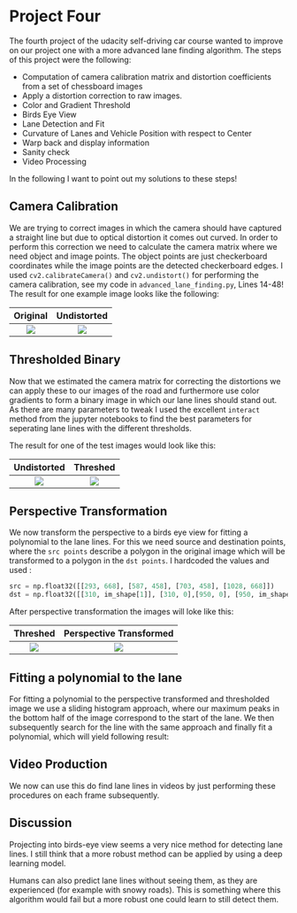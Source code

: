 # Project Four

The fourth project of the udacity self-driving car course wanted to improve on our project one with a more advanced lane finding algorithm. The steps of this project were the following:

* Computation of camera calibration matrix and distortion coefficients from a set of chessboard images
* Apply a distortion correction to raw images.
* Color and Gradient Threshold
* Birds Eye View
* Lane Detection and Fit
* Curvature of Lanes and Vehicle Position with respect to Center
* Warp back and display information
* Sanity check
* Video Processing

In the following I want to point out my solutions to these steps!

## Camera Calibration
We are trying to correct images in which the camera should have captured a straight line but due to optical distortion it comes out curved. In order to perform this correction we need to calculate the camera matrix where we need object and image points. The object points are just checkerboard coordinates while the image points are the detected checkerboard edges. I used `cv2.calibrateCamera()` and `cv2.undistort()` for performing the camera calibration, see my code in `advanced_lane_finding.py`, Lines 14-48! The result for one example image looks like the following:

Original             |  Undistorted
:-------------------------:|:-------------------------:
![](https://github.com/CYHSM/carnd/blob/master/CarND-Advanced-Lane-Lines/camera_cal/calibration1.jpg?raw=true)  |  ![](https://github.com/CYHSM/carnd/blob/master/CarND-Advanced-Lane-Lines/output_images/undistorted_example1.jpg?raw=true)

## Thresholded Binary

Now that we estimated the camera matrix for correcting the distortions we can apply these to our images of the road and furthermore use color gradients to form a binary image in which our lane lines should stand out. As there are many parameters to tweak I used the excellent `interact` method from the jupyter notebooks to find the best parameters for seperating lane lines with the different thresholds.

The result for one of the test images would look like this:

Undistorted             |  Threshed
:-------------------------:|:-------------------------:
![](https://github.com/CYHSM/carnd/blob/master/CarND-Advanced-Lane-Lines/output_images/undistorted_example_road1.jpg?raw=true)  |  ![](https://github.com/CYHSM/carnd/blob/master/CarND-Advanced-Lane-Lines/output_images/threshed_example_road1.jpg?raw=true)

## Perspective Transformation

We now transform the perspective to a birds eye view for fitting a polynomial to the lane lines. For this we need source and destination points, where the `src points` describe a polygon in the original image which will be transformed to a polygon in the `dst points`. I hardcoded the values and used :
```python
src = np.float32([[293, 668], [587, 458], [703, 458], [1028, 668]])
dst = np.float32([[310, im_shape[1]], [310, 0],[950, 0], [950, im_shape[1]]])
```
After perspective transformation the images will loke like this:

Threshed             |  Perspective Transformed
:-------------------------:|:-------------------------:
![](https://github.com/CYHSM/carnd/blob/master/CarND-Advanced-Lane-Lines/output_images/threshed_example_road1.jpg?raw=true)  |  ![](https://github.com/CYHSM/carnd/blob/master/CarND-Advanced-Lane-Lines/output_images/transformed_example_road1.jpg?raw=true)

## Fitting a polynomial to the lane
For fitting a polynomial to the perspective transformed and thresholded image we use a sliding histogram approach, where our maximum peaks in the bottom half of the image correspond to the start of the lane. We then subsequently search for the line with the same approach and finally fit a polynomial, which will yield following result:

## Video Production
We now can use this do find lane lines in videos by just performing these procedures on each frame subsequently.

## Discussion
Projecting into birds-eye view seems a very nice method for detecting lane lines. I still think that a more robust method can be applied by using a deep learning model.

Humans can also predict lane lines without seeing them, as they are experienced (for example with snowy roads). This is something where this algorithm would fail but a more robust one could learn to still detect them. 

